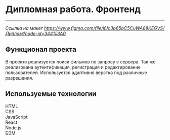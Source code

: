# Дипломная работа. Фронтенд
------
_Ссылка на макет https://www.figma.com/file/ifJc3p65pC5CuWA88KEGVS/Диплом?node-id=344%3A0_    

## Функционал проекта

 В проекте реализуется поиск фильмов по запросу с сервера. Так же реализована аутентификация, регистрация и редактирование пользователей. Используется адаптивня вёрстка под различные разрешения.
<br/>  

## Используемые технологии
  
HTML  
CSS  
JavaScript  
React      
Node.js  
БЭМ
